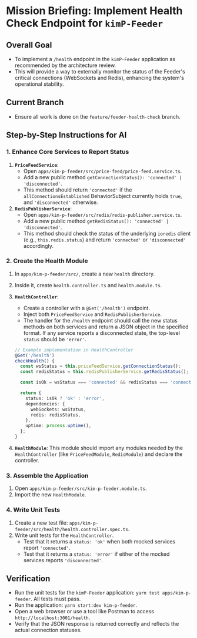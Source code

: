 # Mission Briefing: Implement Health Check Endpoint for `kimP-Feeder`

## Overall Goal

- To implement a `/health` endpoint in the `kimP-Feeder` application as recommended by the architecture review.
- This will provide a way to externally monitor the status of the Feeder's critical connections (WebSockets and Redis), enhancing the system's operational stability.

## Current Branch

- Ensure all work is done on the `feature/feeder-health-check` branch.

## Step-by-Step Instructions for AI

### 1. Enhance Core Services to Report Status

1.  **`PriceFeedService`**:
    - Open `apps/kim-p-feeder/src/price-feed/price-feed.service.ts`.
    - Add a new public method `getConnectionStatus(): 'connected' | 'disconnected'`.
    - This method should return `'connected'` if the `allConnectionsEstablished` BehaviorSubject currently holds `true`, and `'disconnected'` otherwise.
2.  **`RedisPublisherService`**:
    - Open `apps/kim-p-feeder/src/redis/redis-publisher.service.ts`.
    - Add a new public method `getRedisStatus(): 'connected' | 'disconnected'`.
    - This method should check the status of the underlying `ioredis` client (e.g., `this.redis.status`) and return `'connected'` or `'disconnected'` accordingly.

### 2. Create the Health Module

1.  In `apps/kim-p-feeder/src/`, create a new `health` directory.
2.  Inside it, create `health.controller.ts` and `health.module.ts`.
3.  **`HealthController`**:
    - Create a controller with a `@Get('/health')` endpoint.
    - Inject both `PriceFeedService` and `RedisPublisherService`.
    - The handler for the `/health` endpoint should call the new status methods on both services and return a JSON object in the specified format. If any service reports a disconnected state, the top-level `status` should be `'error'`.

    ```typescript
    // Example implementation in HealthController
    @Get('/health')
    checkHealth() {
      const wsStatus = this.priceFeedService.getConnectionStatus();
      const redisStatus = this.redisPublisherService.getRedisStatus();

      const isOk = wsStatus === 'connected' && redisStatus === 'connected';

      return {
        status: isOk ? 'ok' : 'error',
        dependencies: {
          webSockets: wsStatus,
          redis: redisStatus,
        },
        uptime: process.uptime(),
      };
    }
    ```

4.  **`HealthModule`**: This module should import any modules needed by the `HealthController` (like `PriceFeedModule`, `RedisModule`) and declare the controller.

### 3. Assemble the Application

1.  Open `apps/kim-p-feeder/src/kim-p-feeder.module.ts`.
2.  Import the new `HealthModule`.

### 4. Write Unit Tests

1.  Create a new test file: `apps/kim-p-feeder/src/health/health.controller.spec.ts`.
2.  Write unit tests for the `HealthController`.
    - Test that it returns a `status: 'ok'` when both mocked services report `'connected'`.
    - Test that it returns a `status: 'error'` if either of the mocked services reports `'disconnected'`.

## Verification

- Run the unit tests for the `kimP-Feeder` application: `yarn test apps/kim-p-feeder`. All tests must pass.
- Run the application: `yarn start:dev kim-p-feeder`.
- Open a web browser or use a tool like Postman to access `http://localhost:3001/health`.
- Verify that the JSON response is returned correctly and reflects the actual connection statuses.
